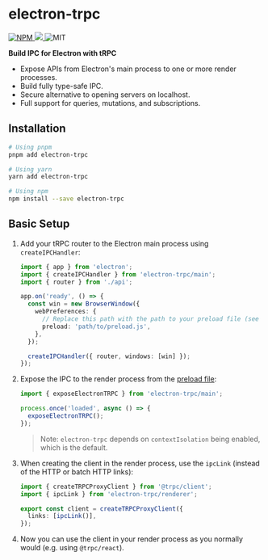 # electron-trpc

<p>
  <a href="https://www.npmjs.com/package/electron-trpc">
    <img alt="NPM" src="https://img.shields.io/npm/v/electron-trpc"/>
  </a>
  <a href="https://codecov.io/gh/jsonnull/electron-trpc"> 
  <img src="https://codecov.io/gh/jsonnull/electron-trpc/branch/main/graph/badge.svg?token=DU33O0D9LZ"/> 
  </a>
  <span>
    <img alt="MIT" src="https://img.shields.io/npm/l/electron-trpc"/>
  </span>
</p>

<p></p>

**Build IPC for Electron with tRPC**

- Expose APIs from Electron's main process to one or more render processes.
- Build fully type-safe IPC.
- Secure alternative to opening servers on localhost.
- Full support for queries, mutations, and subscriptions.

## Installation

```sh
# Using pnpm
pnpm add electron-trpc

# Using yarn
yarn add electron-trpc

# Using npm
npm install --save electron-trpc
```

## Basic Setup

1. Add your tRPC router to the Electron main process using `createIPCHandler`:

   ```ts
   import { app } from 'electron';
   import { createIPCHandler } from 'electron-trpc/main';
   import { router } from './api';

   app.on('ready', () => {
     const win = new BrowserWindow({
       webPreferences: {
         // Replace this path with the path to your preload file (see next step)
         preload: 'path/to/preload.js',
       },
     });

     createIPCHandler({ router, windows: [win] });
   });
   ```

2. Expose the IPC to the render process from the [preload file](https://www.electronjs.org/docs/latest/tutorial/process-model#preload-scripts):

   ```ts
   import { exposeElectronTRPC } from 'electron-trpc/main';

   process.once('loaded', async () => {
     exposeElectronTRPC();
   });
   ```

   > Note: `electron-trpc` depends on `contextIsolation` being enabled, which is the default.

3. When creating the client in the render process, use the `ipcLink` (instead of the HTTP or batch HTTP links):

   ```ts
   import { createTRPCProxyClient } from '@trpc/client';
   import { ipcLink } from 'electron-trpc/renderer';

   export const client = createTRPCProxyClient({
     links: [ipcLink()],
   });
   ```

4. Now you can use the client in your render process as you normally would (e.g. using `@trpc/react`).
